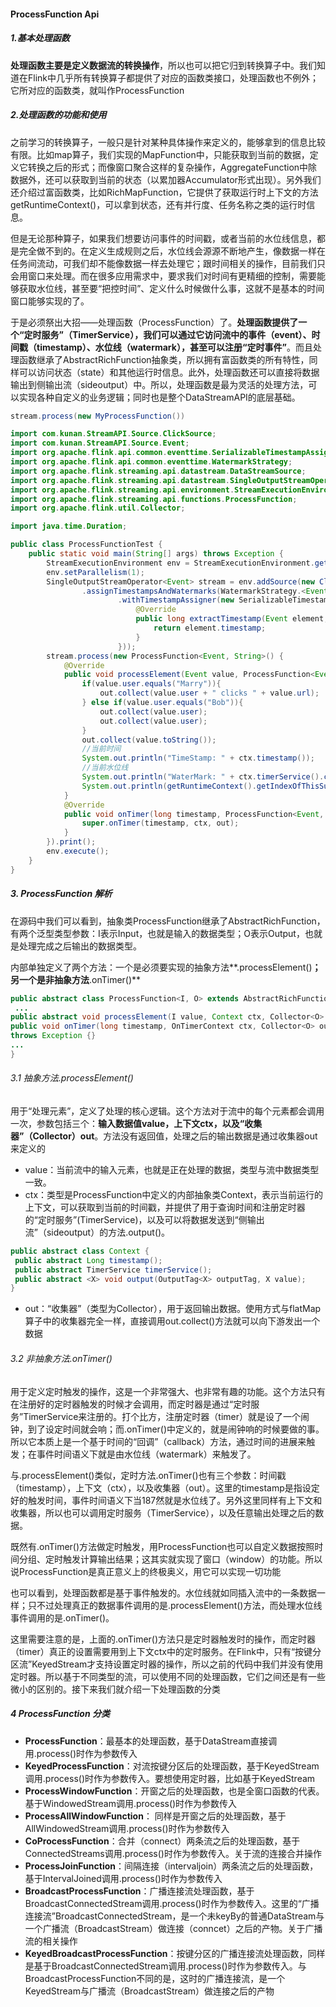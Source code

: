 #### ProcessFunction Api

##### 1.基本处理函数

**处理函数主要是定义数据流的转换操作**，所以也可以把它归到转换算子中。我们知道在Flink中几乎所有转换算子都提供了对应的函数类接口，处理函数也不例外；它所对应的函数类，就叫作ProcessFunction

##### 2.处理函数的功能和使用

之前学习的转换算子，一般只是针对某种具体操作来定义的，能够拿到的信息比较有限。比如map算子，我们实现的MapFunction中，只能获取到当前的数据，定义它转换之后的形式；而像窗口聚合这样的复杂操作，AggregateFunction中除数据外，还可以获取到当前的状态（以累加器Accumulator形式出现）。另外我们还介绍过富函数类，比如RichMapFunction，它提供了获取运行时上下文的方法getRuntimeContext()，可以拿到状态，还有并行度、任务名称之类的运行时信息。

但是无论那种算子，如果我们想要访问事件的时间戳，或者当前的水位线信息，都是完全做不到的。在定义生成规则之后，水位线会源源不断地产生，像数据一样在任务间流动，可我们却不能像数据一样去处理它；跟时间相关的操作，目前我们只会用窗口来处理。而在很多应用需求中，要求我们对时间有更精细的控制，需要能够获取水位线，甚至要“把控时间”、定义什么时候做什么事，这就不是基本的时间窗口能够实现的了。

于是必须祭出大招——处理函数（ProcessFunction）了。**处理函数提供了一个“定时服务”（TimerService），我们可以通过它访问流中的事件（event）、时间戳（timestamp）、水位线（watermark），甚至可以注册“定时事件”**。而且处理函数继承了AbstractRichFunction抽象类，所以拥有富函数类的所有特性，同样可以访问状态（state）和其他运行时信息。此外，处理函数还可以直接将数据输出到侧输出流（sideoutput）中。所以，处理函数是最为灵活的处理方法，可以实现各种自定义的业务逻辑；同时也是整个DataStreamAPI的底层基础。

```java
stream.process(new MyProcessFunction())
```

```java
import com.kunan.StreamAPI.Source.ClickSource;
import com.kunan.StreamAPI.Source.Event;
import org.apache.flink.api.common.eventtime.SerializableTimestampAssigner;
import org.apache.flink.api.common.eventtime.WatermarkStrategy;
import org.apache.flink.streaming.api.datastream.DataStreamSource;
import org.apache.flink.streaming.api.datastream.SingleOutputStreamOperator;
import org.apache.flink.streaming.api.environment.StreamExecutionEnvironment;
import org.apache.flink.streaming.api.functions.ProcessFunction;
import org.apache.flink.util.Collector;

import java.time.Duration;

public class ProcessFunctionTest {
    public static void main(String[] args) throws Exception {
        StreamExecutionEnvironment env = StreamExecutionEnvironment.getExecutionEnvironment();
        env.setParallelism(1);
        SingleOutputStreamOperator<Event> stream = env.addSource(new ClickSource())
                .assignTimestampsAndWatermarks(WatermarkStrategy.<Event>forBoundedOutOfOrderness(Duration.ZERO)
                        .withTimestampAssigner(new SerializableTimestampAssigner<Event>() {
                            @Override
                            public long extractTimestamp(Event element, long recordTimestamp) {
                                return element.timestamp;
                            }
                        }));
        stream.process(new ProcessFunction<Event, String>() {
            @Override
            public void processElement(Event value, ProcessFunction<Event, String>.Context ctx, Collector<String> out) throws Exception {
                if(value.user.equals("Marry")){
                    out.collect(value.user + " clicks " + value.url);
                } else if(value.user.equals("Bob")){
                    out.collect(value.user);
                    out.collect(value.user);
                }
                out.collect(value.toString());
                //当前时间
                System.out.println("TimeStamp: " + ctx.timestamp());
                //当前水位线
                System.out.println("WaterMark: " + ctx.timerService().currentWatermark());
                System.out.println(getRuntimeContext().getIndexOfThisSubtask());
            }
            @Override
            public void onTimer(long timestamp, ProcessFunction<Event, String>.OnTimerContext ctx, Collector<String> out) throws Exception {
                super.onTimer(timestamp, ctx, out);
            }
        }).print();
        env.execute();
    }
}
```

##### 3. ProcessFunction 解析

在源码中我们可以看到，抽象类ProcessFunction继承了AbstractRichFunction，有两个泛型类型参数：I表示Input，也就是输入的数据类型；O表示Output，也就是处理完成之后输出的数据类型。

内部单独定义了两个方法：一个是必须要实现的抽象方法**.processElement()**；另一个是非抽象方法**.onTimer()**

```java
public abstract class ProcessFunction<I, O> extends AbstractRichFunction {
 ...
public abstract void processElement(I value, Context ctx, Collector<O> out) throws Exception;
public void onTimer(long timestamp, OnTimerContext ctx, Collector<O> out)
throws Exception {}
...
}
```

###### 3.1 抽象方法.processElement()

用于“处理元素”，定义了处理的核心逻辑。这个方法对于流中的每个元素都会调用一次，参数包括三个：**输入数据值value，上下文ctx，以及“收集器”（Collector）out**。方法没有返回值，处理之后的输出数据是通过收集器out来定义的

- value：当前流中的输入元素，也就是正在处理的数据，类型与流中数据类型一致。
- ctx：类型是ProcessFunction中定义的内部抽象类Context，表示当前运行的上下文，可以获取到当前的时间戳，并提供了用于查询时间和注册定时器的“定时服务”(TimerService)，以及可以将数据发送到“侧输出流”（sideoutput）的方法.output()。

```java
public abstract class Context {
 public abstract Long timestamp();
 public abstract TimerService timerService();
 public abstract <X> void output(OutputTag<X> outputTag, X value);
}
```

* out：“收集器”（类型为Collector），用于返回输出数据。使用方式与flatMap算子中的收集器完全一样，直接调用out.collect()方法就可以向下游发出一个数据

###### 3.2 非抽象方法.onTimer()

用于定义定时触发的操作，这是一个非常强大、也非常有趣的功能。这个方法只有在注册好的定时器触发的时候才会调用，而定时器是通过“定时服务”TimerService来注册的。打个比方，注册定时器（timer）就是设了一个闹钟，到了设定时间就会响；而.onTimer()中定义的，就是闹钟响的时候要做的事。所以它本质上是一个基于时间的“回调”（callback）方法，通过时间的进展来触发；在事件时间语义下就是由水位线（watermark）来触发了。

与.processElement()类似，定时方法.onTimer()也有三个参数：时间戳（timestamp），上下文（ctx），以及收集器（out）。这里的timestamp是指设定好的触发时间，事件时间语义下当187然就是水位线了。另外这里同样有上下文和收集器，所以也可以调用定时服务（TimerService），以及任意输出处理之后的数据。

既然有.onTimer()方法做定时触发，用ProcessFunction也可以自定义数据按照时间分组、定时触发计算输出结果；这其实就实现了窗口（window）的功能。所以说ProcessFunction是真正意义上的终极奥义，用它可以实现一切功能

也可以看到，处理函数都是基于事件触发的。水位线就如同插入流中的一条数据一样；只不过处理真正的数据事件调用的是.processElement()方法，而处理水位线事件调用的是.onTimer()。

这里需要注意的是，上面的.onTimer()方法只是定时器触发时的操作，而定时器（timer）真正的设置需要用到上下文ctx中的定时服务。在Flink中，只有“按键分区流”KeyedStream才支持设置定时器的操作，所以之前的代码中我们并没有使用定时器。所以基于不同类型的流，可以使用不同的处理函数，它们之间还是有一些微小的区别的。接下来我们就介绍一下处理函数的分类

##### 4 ProcessFunction 分类

* **ProcessFunction**：最基本的处理函数，基于DataStream直接调用.process()时作为参数传入
* **KeyedProcessFunction**：对流按键分区后的处理函数，基于KeyedStream调用.process()时作为参数传入。要想使用定时器，比如基于KeyedStream
* **ProcessWindowFunction**：开窗之后的处理函数，也是全窗口函数的代表。基于WindowedStream调用.process()时作为参数传入
* **ProcessAllWindowFunction**： 同样是开窗之后的处理函数，基于AllWindowedStream调用.process()时作为参数传入
* **CoProcessFunction**：合并（connect）两条流之后的处理函数，基于ConnectedStreams调用.process()时作为参数传入。关于流的连接合并操作
* **ProcessJoinFunction**：间隔连接（intervaljoin）两条流之后的处理函数，基于IntervalJoined调用.process()时作为参数传入
* **BroadcastProcessFunction**：广播连接流处理函数，基于BroadcastConnectedStream调用.process()时作为参数传入。这里的“广播连接流”BroadcastConnectedStream，是一个未keyBy的普通DataStream与一个广播流（BroadcastStream）做连接（conncet）之后的产物。关于广播流的相关操作
* **KeyedBroadcastProcessFunction**：按键分区的广播连接流处理函数，同样是基于BroadcastConnectedStream调用.process()时作为参数传入。与BroadcastProcessFunction不同的是，这时的广播连接流，是一个KeyedStream与广播流（BroadcastStream）做连接之后的产物

